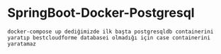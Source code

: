 # SpringBoot-Docker-Postgresql

`docker-compose up dediğimizde ilk başta postgresqldb containerini yaratıp bestcloudforme databasei olmadığı için case containerini yaratamaz`
